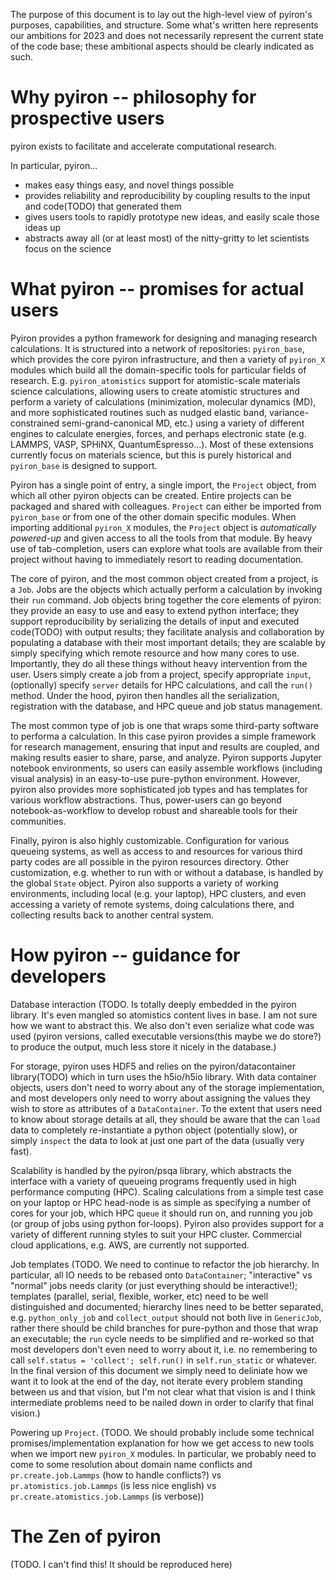 The purpose of this document is to lay out the high-level view of pyiron's purposes, capabilities, and structure.
Some what's written here represents our ambitions for 2023 and does not necessarily represent the current state of the code base; these ambitional aspects should be clearly indicated as such.

# Why pyiron -- philosophy for prospective users

pyiron exists to facilitate and accelerate computational research.

In particular, pyiron...
- makes easy things easy, and novel things possible
- provides reliability and reproducibility by coupling results to the input and code(TODO) that generated them 
- gives users tools to rapidly prototype new ideas, and easily scale those ideas up
- abstracts away all (or at least most) of the nitty-gritty to let scientists focus on the science


# What pyiron -- promises for actual users

Pyiron provides a python framework for designing and managing research calculations.
It is structured into a network of repositories: `pyiron_base`, which provides the core pyiron infrastructure, and then a variety of `pyiron_X` modules which build all the domain-specific tools for particular fields of research.
E.g. `pyiron_atomistics` support for atomistic-scale materials science calculations, allowing users to create atomistic structures and perform a variety of calculations (minimization, molecular dynamics (MD), and more sophisticated routines such as nudged elastic band, variance-constrained semi-grand-canonical MD, etc.) using a variety of different engines to calculate energies, forces, and perhaps electronic state (e.g. LAMMPS, VASP, SPHiNX, QuantumEspresso...).
Most of these extensions currently focus on materials science, but this is purely historical and `pyiron_base` is designed to support.

Pyiron has a single point of entry, a single import, the `Project` object, from which all other pyiron objects can be created.
Entire projects can be packaged and shared with colleagues.
`Project` can either be imported from `pyiron_base` or from one of the other domain specific modules.
When importing additional `pyiron_X` modules, the `Project` object is _automatically powered-up_ and given access to all the tools from that module.
By heavy use of tab-completion, users can explore what tools are available from their project without having to immediately resort to reading documentation. 

The core of pyiron, and the most common object created from a project, is a `Job`.
Jobs are the objects which actually perform a calculation by invoking their `run` command.
Job objects bring together the core elements of pyiron: they provide an easy to use and easy to extend python interface; they support reproducibility by serializing the details of input and executed code(TODO) with output results; they facilitate analysis and collaboration by populating a database with their most important details; they are scalable by simply specifying which remote resource and how many cores to use.
Importantly, they do all these things without heavy intervention from the user.
Users simply create a job from a project, specify appropriate `input`, (optionally) specify `server` details for HPC calculations, and call the `run()` method.
Under the hood, pyiron then handles all the serialization, registration with the database, and HPC queue and job status management.

The most common type of job is one that wraps some third-party software to performa a calculation.
In this case pyiron provides a simple framework for research management, ensuring that input and results are coupled, and making results easier to share, parse, and analyze.
Pyiron supports Jupyter notebook environments, so users can easily assemble workflows (including visual analysis) in an easy-to-use pure-python environment. 
However, pyiron also provides more sophisticated job types and has templates for various workflow abstractions.
Thus, power-users can go beyond notebook-as-workflow to develop robust and shareable tools for their communities.

Finally, pyiron is also highly customizable.
Configuration for various queueing systems, as well as access to and resources for various third party codes are all possible in the pyiron resources directory.
Other customization, e.g. whether to run with or without a database, is handled by the global `State` object.
Pyiron also supports a variety of working environments, including local (e.g. your laptop), HPC clusters, and even accessing a variety of remote systems, doing calculations there, and collecting results back to another central system.


# How pyiron -- guidance for developers

Database interaction (TODO. Is totally deeply embedded in the pyiron library. It's even mangled so atomistics content lives in base. I am not sure how we want to abstract this. We also don't even serialize what code was used (pyiron versions, called executable versions(this maybe we do store?) to produce the output, much less store it nicely in the database.)

For storage, pyiron uses HDF5 and relies on the pyiron/datacontainer library(TODO) which in turn uses the h5io/h5io library.
With data container objects, users don't need to worry about any of the storage implementation, and most developers only need to worry about assigning the values they wish to store as attributes of a `DataContainer`.
To the extent that users need to know about storage details at all, they should be aware that the can `load` data to completely re-instantiate a python object (potentially slow), or simply `inspect` the data to look at just one part of the data (usually very fast).

Scalability is handled by the pyiron/psqa library, which abstracts the interface with a variety of queueing programs frequently used in high performance computing (HPC).
Scaling calculations from a simple test case on your laptop or HPC head-node is as simple as specifying a number of cores for your job, which HPC `queue` it should run on, and running you job (or group of jobs using python for-loops).
Pyiron also provides support for a variety of different running styles to suit your HPC cluster.
Commercial cloud applications, e.g. AWS, are currently not supported.

Job templates (TODO. We need to continue to refactor the job hierarchy. In particular, all IO needs to be rebased onto `DataContainer`; "interactive" vs "normal" jobs needs clarity (or just everything should be interactive!); templates (parallel, serial, flexible, worker, etc) need to be well distinguished and documented; hierarchy lines need to be better separated, e.g. `python_only_job` and `collect_output` should not both live in `GenericJob`, rather there should be child branches for pure-python and those that wrap an executable; the `run` cycle needs to be simplified and re-worked so that most developers don't even need to worry about it, i.e. no remembering to call `self.status = 'collect'; self.run()` in `self.run_static` or whatever. In the final version of this document we simply need to deliniate how we want it to look at the end of the day, not iterate every problem standing between us and that vision, but I'm not clear what that vision is and I think intermediate problems need to be nailed down in order to clarify that final vision.)

Powering up `Project`. (TODO. We should probably include some technical promises/implementation explanation for how we get access to new tools when we import new `pyiron_X` modules. In particular, we probably need to come to some resolution about domain name conflicts and `pr.create.job.Lammps` (how to handle conflicts?) vs `pr.atomistics.job.Lammps` (is less nice english) vs `pr.create.atomistics.job.Lammps` (is verbose))


# The Zen of pyiron

(TODO. I can't find this! It should be reproduced here)